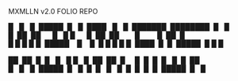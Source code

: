 MXMLLN v2.0 FOLIO REPO

█&nbsp;&nbsp;&nbsp;█&nbsp;&nbsp;&nbsp;█&nbsp;&nbsp;█████&nbsp;&nbsp;█&nbsp;&nbsp;&nbsp;█&nbsp;&nbsp;████&nbsp;&nbsp;&nbsp;█&nbsp;&nbsp;&nbsp;█&nbsp;&nbsp;███████&nbsp;&nbsp;████████&nbsp;&nbsp;█&nbsp;&nbsp;&nbsp;█<br>
█&nbsp;&nbsp;██&nbsp;&nbsp;██&nbsp;&nbsp;&nbsp;&nbsp;&nbsp;&nbsp;█&nbsp;&nbsp;&nbsp;█&nbsp;█&nbsp;&nbsp;&nbsp;&nbsp;&nbsp;&nbsp;█&nbsp;&nbsp;██&nbsp;&nbsp;██&nbsp;&nbsp;&nbsp;&nbsp;&nbsp;&nbsp;&nbsp;&nbsp;█&nbsp;&nbsp;&nbsp;&nbsp;&nbsp;&nbsp;&nbsp;&nbsp;&nbsp;█&nbsp;&nbsp;██&nbsp;&nbsp;█<br>
█&nbsp;█&nbsp;█&nbsp;█&nbsp;█&nbsp;&nbsp;█████&nbsp;&nbsp;&nbsp;&nbsp;█&nbsp;&nbsp;&nbsp;&nbsp;█&nbsp;&nbsp;█&nbsp;█&nbsp;█&nbsp;█&nbsp;█&nbsp;&nbsp;████&nbsp;&nbsp;█&nbsp;&nbsp;█&nbsp;&nbsp;█████&nbsp;&nbsp;█&nbsp;█&nbsp;█<br>           
██&nbsp;&nbsp;██&nbsp;&nbsp;█&nbsp;&nbsp;█&nbsp;&nbsp;&nbsp;█&nbsp;&nbsp;&nbsp;█&nbsp;█&nbsp;&nbsp;&nbsp;█&nbsp;&nbsp;██&nbsp;&nbsp;██&nbsp;&nbsp;█&nbsp;&nbsp;&nbsp;&nbsp;&nbsp;█&nbsp;&nbsp;█&nbsp;&nbsp;█&nbsp;&nbsp;█&nbsp;&nbsp;&nbsp;█&nbsp;&nbsp;█&nbsp;&nbsp;██<br>
█&nbsp;&nbsp;&nbsp;█&nbsp;&nbsp;&nbsp;█&nbsp;&nbsp;█████&nbsp;&nbsp;█&nbsp;&nbsp;&nbsp;█&nbsp;&nbsp;█&nbsp;&nbsp;█&nbsp;&nbsp;&nbsp;█&nbsp;&nbsp;&nbsp;█&nbsp;&nbsp;█&nbsp;&nbsp;█&nbsp;&nbsp;█&nbsp;&nbsp;█&nbsp;&nbsp;█████&nbsp;&nbsp;█&nbsp;&nbsp;&nbsp;█